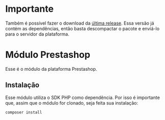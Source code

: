 # Importante

Também é possível fazer o download da [última release](https://github.com/DevelopersRede/prestashop/releases/latest/download/prestashop.zip). Essa versão já contém as dependências, então basta descompactar o pacote e enviá-lo para o servidor da plataforma.

# Módulo Prestashop

Esse é o módulo da plataforma Prestashop.

## Instalação

Esse módulo utiliza o SDK PHP como dependência. Por isso é importante que, assim que o módulo for clonado, seja feita sua instalação:

```bash
composer install
```


